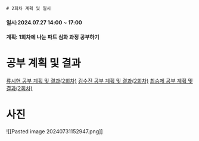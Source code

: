 	# 2회차 계획 및 일시
#### 일시:2024.07.27 14:00 ~ 17:00
#### 계획: 1회차에 나눈 파트 심화 과정 공부하기
# 공부 계획 및 결과

[류시현 공부 계획 및 결과(2회차)](https://ryuuhyun.github.io/[24-%ED%95%98%EA%B3%84-%EB%AA%A8%EA%B0%81%EC%BD%94]-2%ED%9A%8C%EC%B0%A8-%EA%B3%84%ED%9A%8D-%EB%B0%8F-%EA%B2%B0%EA%B3%BC.html "https://ryuuhyun.github.io/[24-하계-모각코]-2회차-계획-및-결과.html")
[김수진 공부 계획 및 결과(2회차)](https://wldwlddl.github.io/%EB%AA%A8%EA%B0%81%EC%BD%94-2%ED%9A%8C%EC%B0%A8-%EA%B0%9C%EC%9D%B8-%EB%AA%A9%ED%91%9C-%EB%B0%8F-%EA%B3%B5%EB%B6%80-%EA%B2%B0%EA%B3%BC.html)
[최승제 공부 계획 및 결과(2회차)](https://choiseungje.github.io/choiseungje-%EA%B0%9C%EC%9D%B8/2%ED%9A%8C%EC%B0%A8.html)

# 사진
![[Pasted image 20240731152947.png]]